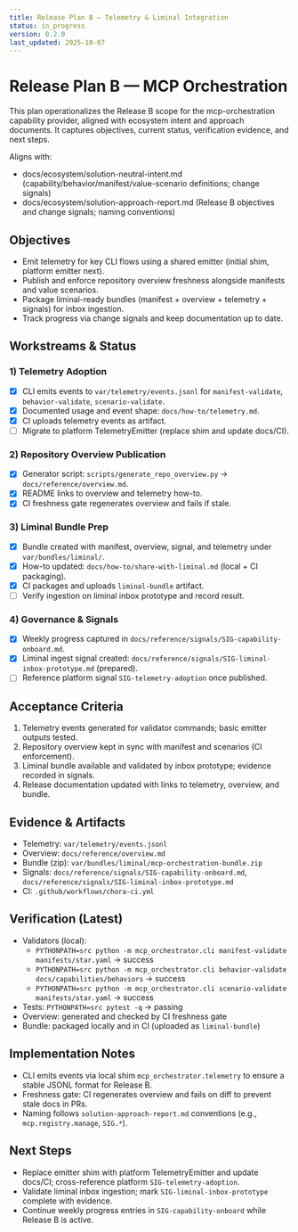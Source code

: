 ```yaml
---
title: Release Plan B — Telemetry & Liminal Integration
status: in_progress
version: 0.2.0
last_updated: 2025-10-07
---
```


# Release Plan B — MCP Orchestration

This plan operationalizes the Release B scope for the mcp-orchestration capability provider, aligned with ecosystem intent and approach documents. It captures objectives, current status, verification evidence, and next steps.

Aligns with:
- docs/ecosystem/solution-neutral-intent.md (capability/behavior/manifest/value-scenario definitions; change signals)
- docs/ecosystem/solution-approach-report.md (Release B objectives and change signals; naming conventions)

## Objectives
- Emit telemetry for key CLI flows using a shared emitter (initial shim, platform emitter next).
- Publish and enforce repository overview freshness alongside manifests and value scenarios.
- Package liminal-ready bundles (manifest + overview + telemetry + signals) for inbox ingestion.
- Track progress via change signals and keep documentation up to date.

## Workstreams & Status

### 1) Telemetry Adoption
- [x] CLI emits events to `var/telemetry/events.jsonl` for `manifest-validate`, `behavior-validate`, `scenario-validate`.
- [x] Documented usage and event shape: `docs/how-to/telemetry.md`.
- [x] CI uploads telemetry events as artifact.
- [ ] Migrate to platform TelemetryEmitter (replace shim and update docs/CI).

### 2) Repository Overview Publication
- [x] Generator script: `scripts/generate_repo_overview.py` → `docs/reference/overview.md`.
- [x] README links to overview and telemetry how-to.
- [x] CI freshness gate regenerates overview and fails if stale.

### 3) Liminal Bundle Prep
- [x] Bundle created with manifest, overview, signal, and telemetry under `var/bundles/liminal/`.
- [x] How-to updated: `docs/how-to/share-with-liminal.md` (local + CI packaging).
- [x] CI packages and uploads `liminal-bundle` artifact.
- [ ] Verify ingestion on liminal inbox prototype and record result.

### 4) Governance & Signals
- [x] Weekly progress captured in `docs/reference/signals/SIG-capability-onboard.md`.
- [x] Liminal ingest signal created: `docs/reference/signals/SIG-liminal-inbox-prototype.md` (prepared).
- [ ] Reference platform signal `SIG-telemetry-adoption` once published.

## Acceptance Criteria
1. Telemetry events generated for validator commands; basic emitter outputs tested.
2. Repository overview kept in sync with manifest and scenarios (CI enforcement).
3. Liminal bundle available and validated by inbox prototype; evidence recorded in signals.
4. Release documentation updated with links to telemetry, overview, and bundle.

## Evidence & Artifacts
- Telemetry: `var/telemetry/events.jsonl`
- Overview: `docs/reference/overview.md`
- Bundle (zip): `var/bundles/liminal/mcp-orchestration-bundle.zip`
- Signals: `docs/reference/signals/SIG-capability-onboard.md`, `docs/reference/signals/SIG-liminal-inbox-prototype.md`
- CI: `.github/workflows/chora-ci.yml`

## Verification (Latest)
- Validators (local):
  - `PYTHONPATH=src python -m mcp_orchestrator.cli manifest-validate manifests/star.yaml` → success
  - `PYTHONPATH=src python -m mcp_orchestrator.cli behavior-validate docs/capabilities/behaviors` → success
  - `PYTHONPATH=src python -m mcp_orchestrator.cli scenario-validate manifests/star.yaml` → success
- Tests: `PYTHONPATH=src pytest -q` → passing
- Overview: generated and checked by CI freshness gate
- Bundle: packaged locally and in CI (uploaded as `liminal-bundle`)

## Implementation Notes
- CLI emits events via local shim `mcp_orchestrator.telemetry` to ensure a stable JSONL format for Release B.
- Freshness gate: CI regenerates overview and fails on diff to prevent stale docs in PRs.
- Naming follows `solution-approach-report.md` conventions (e.g., `mcp.registry.manage`, `SIG.*`).

## Next Steps
- Replace emitter shim with platform TelemetryEmitter and update docs/CI; cross-reference platform `SIG-telemetry-adoption`.
- Validate liminal inbox ingestion; mark `SIG-liminal-inbox-prototype` complete with evidence.
- Continue weekly progress entries in `SIG-capability-onboard` while Release B is active.


